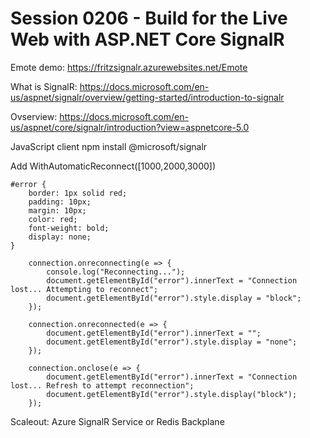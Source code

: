 # Session 0206 - Build for the Live Web with ASP.NET Core SignalR

Emote demo:  https://fritzsignalr.azurewebsites.net/Emote

What is SignalR:  https://docs.microsoft.com/en-us/aspnet/signalr/overview/getting-started/introduction-to-signalr

Ovserview:  https://docs.microsoft.com/en-us/aspnet/core/signalr/introduction?view=aspnetcore-5.0

JavaScript client
npm install @microsoft/signalr


Add WithAutomaticReconnect([1000,2000,3000])


	#error {
		border: 1px solid red;
		padding: 10px;
		margin: 10px;
		color: red;
		font-weight: bold;
		display: none;
	}

<div id="error"></div>


		connection.onreconnecting(e => {
			console.log("Reconnecting...");
			document.getElementById("error").innerText = "Connection lost... Attempting to reconnect";
			document.getElementById("error").style.display = "block"; 
		});

		connection.onreconnected(e => {
			document.getElementById("error").innerText = "";
			document.getElementById("error").style.display = "none";
		});

		connection.onclose(e => {
			document.getElementById("error").innerText = "Connection lost... Refresh to attempt reconnection";
			document.getElementById("error").style.display("block");
		});


Scaleout:  Azure SignalR Service or Redis Backplane